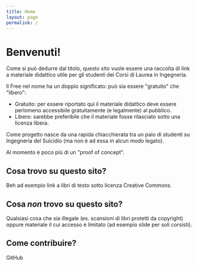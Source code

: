 ```yaml
---
title: Home
layout: page
permalink: /
---
```


# Benvenuti!
Come si può dedurre dal titolo, questo sito vuole essere una raccolta di link a materiale didattico utile per gli studenti dei Corsi di Laurea in Ingegneria.

Il Free nel nome ha un doppio significato: può sia essere "gratuito" che "libero":
* Gratuito: per essere riportato qui il materiale didattico deve essere perlomeno accessibile gratuitamente (e legalmente) al pubblico.
* Libero: sarebbe preferibile che il materiale fosse rilasciato sotto una licenza libera.

Come progetto nasce da una rapida chiacchierata tra un paio di studenti su Ingegneria del Suicidio (ma non è ad essa in alcun modo legato).

Al momento è poco più di un "proof of concept".

## Cosa trovo su questo sito?
Beh ad esempio link a libri di testo sotto licenza Creative Commons.

## Cosa *non* trovo su questo sito?
Qualsiasi cosa che sia illegale (es. scansioni di libri protetti da copyright) oppure materiale il cui accesso è limitato (ad esempio slide per soli corsisti).

## Come contribuire?
GitHub
